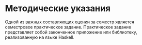 # Методические указания

Одной из важных составляющих оценки за семестр является семестровое практическое задание.
Практическое задание представляет собой законченное приложение или библиотеку,
реализованную на языке Haskell.

